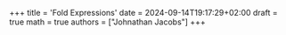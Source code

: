 +++
title = 'Fold Expressions'
date = 2024-09-14T19:17:29+02:00
draft = true
math = true
authors = ["Johnathan Jacobs"]
+++
